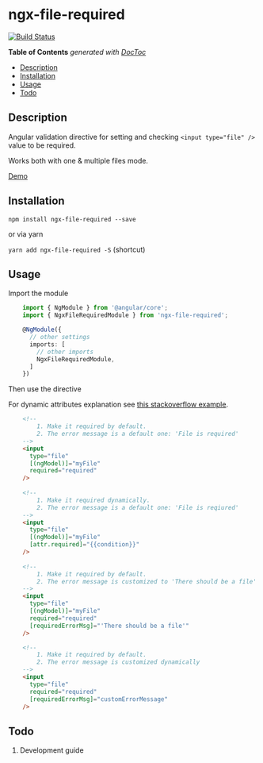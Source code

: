 # ngx-file-required

[![Build Status](https://travis-ci.org/pkantsedalov/ngx-file-required.svg?branch=master)](https://travis-ci.org/pkantsedalov/ngx-file-required)

<!-- START doctoc generated TOC please keep comment here to allow auto update -->
<!-- DON'T EDIT THIS SECTION, INSTEAD RE-RUN doctoc TO UPDATE -->
**Table of Contents**  *generated with [DocToc](https://github.com/thlorenz/doctoc)*

  - [Description](#description)
  - [Installation](#installation)
  - [Usage](#usage)
  - [Todo](#development)

<!-- END doctoc generated TOC please keep comment here to allow auto update -->

## Description

Angular validation directive for setting and checking `<input type="file" />` value to be required.

Works both with one & multiple files mode.

[Demo](https://pkantsedalov.github.io/ngx-file-required/)

## Installation
`npm install ngx-file-required --save`

or via yarn

`yarn add ngx-file-required -S` (shortcut)

## Usage

Import the module

```typescript
    import { NgModule } from '@angular/core';
    import { NgxFileRequiredModule } from 'ngx-file-required';

    @NgModule({
      // other settings
      imports: [
        // other imports
        NgxFileRequiredModule,
      ]
    })
```

Then use the directive

For dynamic attributes explanation see [this stackoverflow example](https://stackoverflow.com/a/36745752/2385788).

```html
    <!-- 
        1. Make it required by default.
        2. The error message is a default one: 'File is required' 
    -->
    <input
      type="file"
      [(ngModel)]="myFile"
      required="required"
    />
    
    <!-- 
        1. Make it required dynamically.
        2. The error message is a default one: 'File is reqiured'
    -->
    <input
      type="file"
      [(ngModel)]="myFile"
      [attr.required]="{{condition}}"
    />
    
    <!-- 
        1. Make it required by default.
        2. The error message is customized to 'There should be a file' 
    -->
    <input 
      type="file" 
      [(ngModel)]="myFile"
      required="required"
      [requiredErrorMsg]="'There should be a file'" 
    />

    <!--
        1. Make it required by default.
        2. The error message is customized dynamically
    -->
    <input
      type="file"
      required="required"
      [requiredErrorMsg]="customErrorMessage"
    />
```

## Todo
1. Development guide
